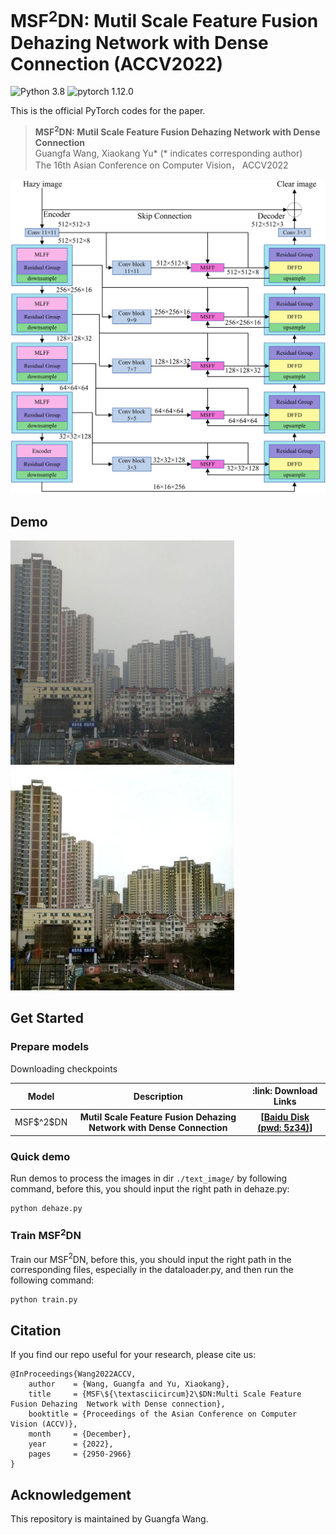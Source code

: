 # MSF$^2$DN: Mutil Scale Feature Fusion Dehazing Network with Dense Connection (ACCV2022)

![Python 3.8](https://img.shields.io/badge/python-3.8-g) ![pytorch 1.12.0](https://img.shields.io/badge/pytorch-1.12.0-blue.svg)

This is the official PyTorch codes for the paper.  

>**MSF$^2$DN: Mutil Scale Feature Fusion Dehazing Network with Dense Connection**<br> Guangfa Wang, Xiaokang Yu*  (* indicates corresponding author)<br>
>The 16th Asian Conference on Computer Vision， ACCV2022

<img src="./fig/NA_00.jpg" alt="NA_00" style="zoom:70%;" />



## Demo

<img src="./fig/Input1.jpg" alt="Input1" style="zoom:70%;" /><img src="./fig/Ours1.jpg" alt="GRID1" style="zoom:70%;" />



## Get Started

### Prepare models

Downloading checkpoints

<table>
<thead>
<tr>
    <th>Model</th>
    <th> Description </th>
    <th>:link: Download Links </th>
</tr>
</thead>
<tbody>
<tr>
    <td>MSF$^2$DN</td>
    <th>Mutil Scale Feature Fusion Dehazing Network with Dense Connection</th>
    <th rowspan="3">
    [<a href="https://pan.baidu.com/s/1POs2MEu5FKF16RQ9AYTDNA">Baidu Disk (pwd: 5z34)</a>]
    </th>
</tr>
</tbody>
</table>

### Quick demo

Run demos to process the images in dir `./text_image/` by following command, before this, you should input the right path in dehaze.py:

```
python dehaze.py
```

### Train MSF$^2$DN

Train our MSF$^2$DN, before this, you should input the right path in the corresponding files, especially in the dataloader.py, and then run the following command:

```
python train.py
```

## Citation

If you find our repo useful for your research, please cite us:

```
@InProceedings{Wang2022ACCV,
    author    = {Wang, Guangfa and Yu, Xiaokang},
    title     = {MSF\${\textasciicircum}2\$DN:Multi Scale Feature Fusion Dehazing  Network with Dense connection},
    booktitle = {Proceedings of the Asian Conference on Computer Vision (ACCV)},
    month     = {December},
    year      = {2022},
    pages     = {2950-2966}
}

```

## Acknowledgement

This repository is maintained by Guangfa Wang.
